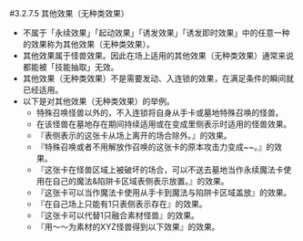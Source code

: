 #3.2.7.5        其他效果（无种类效果）
* 不属于「永续效果」「起动效果」「诱发效果」「诱发即时效果」中的任意一种的效果称为其他效果（无种类效果）。
* 其他效果属于怪兽效果。因此在场上适用的其他效果（无种类效果）通常来说都能被「技能抽取」无效。
* 其他效果（无种类效果）不是需要发动、入连锁的效果，在满足条件的瞬间就已经适用。
* 以下是对其他效果（无种类效果）的举例。
    * 特殊召唤怪兽以外的，不入连锁将自身从手卡或墓地特殊召唤的怪兽。
    * 在该怪兽在墓地存在期间持续适用或在变成里侧表示时适用的怪兽效果。
    * 『表侧表示的这张卡从场上离开的场合除外。』的效果。
    * 『特殊召唤或者不用解放作召唤的这张卡的原本攻击力变成~~。』的效果。
    * 『这张卡在怪兽区域上被破坏的场合，可以不送去墓地当作永续魔法卡使用在自己的魔法&陷阱卡区域表侧表示放置。』的效果。
    * 『这张卡可以当作魔法卡使用从手卡到魔法与陷阱卡区域盖放』的效果。
    * 『在自己场上只能有1只表侧表示存在』的效果。
    * 『这张卡可以代替1只融合素材怪兽』的效果。
    * 『用～～为素材的XYZ怪兽得到以下效果』的效果。

